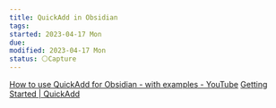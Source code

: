 ```yaml
---
title: QuickAdd in Obsidian
tags:
started: 2023-04-17 Mon
due:
modified: 2023-04-17 Mon
status: ⚪Capture
---
```

[How to use QuickAdd for Obsidian - with examples - YouTube](https://www.youtube.com/watch?v=gYK3VDQsZJo)
[Getting Started | QuickAdd](https://quickadd.obsidian.guide/docs/)
